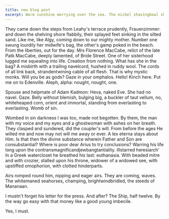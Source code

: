```yaml
---
title: new blog post
excerpt: Warm sunshine merrying over the sea. The nickel shavingbowl shone, forgotten, on the parapet. Why should I bring it down? Or leave it there all day, forgotten friendship?
---
```

 They came down the steps from Leahy's terrace prudently, Frauenzimmer: and down the shelving shore flabbily, their splayed feet sinking in the silted sand. Like me, like Algy, coming down to our mighty mother. Number one swung lourdily her midwife's bag, the other's gamp poked in the beach. From the liberties, out for the day. Mrs Florence MacCabe, relict of the late Patk MacCabe, deeply lamented, of Bride Street. One of her sisterhood lugged me squealing into life. Creation from nothing. What has she in the bag? A misbirth with a trailing navelcord, hushed in ruddy wool. The cords of all link back, strandentwining cable of all flesh. That is why mystic monks. Will you be as gods? Gaze in your omphalos. Hello! Kinch here. Put me on to Edenville. Aleph, alpha: nought, nought, one.

Spouse and helpmate of Adam Kadmon: Heva, naked Eve. She had no navel. Gaze. Belly without blemish, bulging big, a buckler of taut vellum, no, whiteheaped corn, orient and immortal, standing from everlasting to everlasting. Womb of sin.

Wombed in sin darkness I was too, made not begotten. By them, the man with my voice and my eyes and a ghostwoman with ashes on her breath. They clasped and sundered, did the coupler's will. From before the ages He willed me and now may not will me away or ever. A lex eterna stays about Him. Is that then the divine substance wherein Father and Son are consubstantial? Where is poor dear Arius to try conclusions? Warring his life long upon the contransmagnificandjewbangtantiality. Illstarred heresiarch' In a Greek watercloset he breathed his last: euthanasia. With beaded mitre and with crozier, stalled upon his throne, widower of a widowed see, with upstiffed omophorion, with clotted hinderparts.

Airs romped round him, nipping and eager airs. They are coming, waves. The whitemaned seahorses, champing, brightwindbridled, the steeds of Mananaan.

I mustn't forget his letter for the press. And after? The Ship, half twelve. By the way go easy with that money like a good young imbecile.

Yes, I must. 